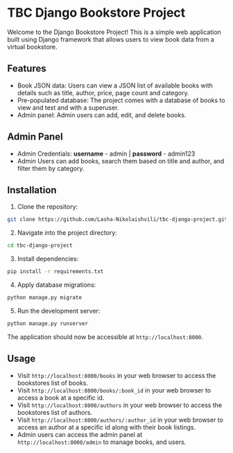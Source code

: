 # TBC Django Bookstore Project

Welcome to the Django Bookstore Project! This is a simple web application built using Django framework that allows users to view book data from a virtual bookstore.

## Features

- Book JSON data: Users can view a JSON list of available books with details such as title, author, price, page count and category.
- Pre-populated database: The project comes with a database of books to view and test and with a superuser. 
- Admin panel: Admin users can add, edit, and delete books.

## Admin Panel
- Admin Credentials: **username** - admin | **password** - admin123
- Admin Users can add books, search them based on title and author, and filter them by category.

## Installation

1. Clone the repository:

```bash
git clone https://github.com/Lasha-Nikolaishvili/tbc-django-project.git
```

2. Navigate into the project directory:

```bash
cd tbc-django-project
```

3. Install dependencies:

```bash
pip install -r requirements.txt
```

4. Apply database migrations:

```bash
python manage.py migrate
```

5. Run the development server:

```bash
python manage.py runserver
```

The application should now be accessible at `http://localhost:8000`.

## Usage

- Visit `http://localhost:8000/books` in your web browser to access the bookstores list of books.
- Visit `http://localhost:8000/books/:book_id` in your web browser to access a book at a specific id.
- Visit `http://localhost:8000/authors` in your web browser to access the bookstores list of authors.
- Visit `http://localhost:8000/authors/:author_id` in your web browser to access an author at a specific id along with their book listings.
- Admin users can access the admin panel at `http://localhost:8000/admin` to manage books, and users.